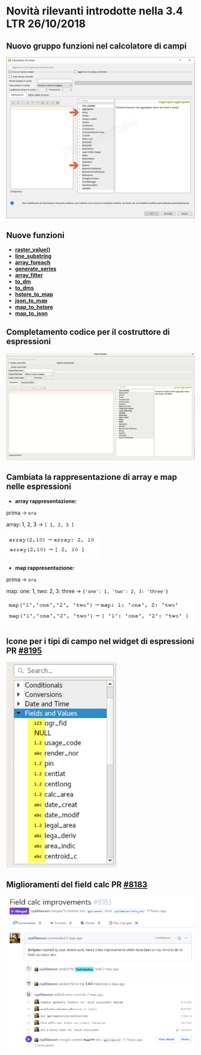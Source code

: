 # Novità rilevanti introdotte nella 3.4 LTR 26/10/2018

## Nuovo gruppo funzioni nel calcolatore di campi
![](/img/novita_34/neo_gruppi.png)

## Nuove funzioni
* [**raster_value()**](../gr_funzioni/rasters/raster_value.html)
* [**line_substring**](../gr_funzioni/geometria/line_substring.html)
* [**array_foreach**](../gr_funzioni/array/array_foreach.html)
* [**generate_series**](../gr_funzioni/arrays/generate_series.html)
* [**array_filter**](../gr_funzioni/array/array_filter.html)
* [**to_dm**](../gr_funzioni/conversioni/to_dm.html)
* [**to_dms**](../gr_funzioni/conversioni/to_dms.html)
* [**hstore_to_map**](../gr_funzioni/maps/hstore_to_map.html)
* [**json_to_map**](../gr_funzioni/maps/json_to_map.html)
* [**map_to_hstore**](../gr_funzioni/maps/map_to_hstore.html)
* [**map_to_json**](../gr_funzioni/maps/map_to_json.html)

## Completamento codice per il costruttore di espressioni
![](/img/novita_34/completa_field_calc.gif)

## Cambiata la rappresentazione di array e map nelle espressioni

* **array rappresentazione:**

prima → `ora`

array: 1, 2, 3 → `[ 1, 2, 3 ]`

![](/img/novita_34/arrays.png)

* **map rappresentazione:**

prima → `ora`

map: one: 1, two: 2, 3: three → `{'one': 1, 'two': 2, 3: 'three'}`

![](/img/novita_34/map.png)

## Icone per i tipi di campo nel widget di espressioni PR [#8195](https://github.com/qgis/QGIS/pull/8195)

![](/img/novita_34/icone_widget_01.png)

## Miglioramenti del field calc PR [#8183](https://github.com/qgis/QGIS/pull/8183)

![](/img/novita_34/miglioramenti.png)
